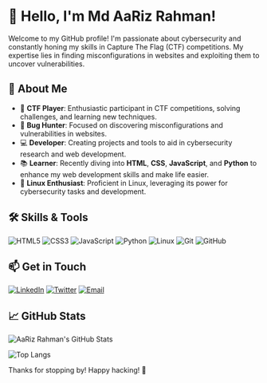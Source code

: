 # 👋 Hello, I'm Md AaRiz Rahman!

Welcome to my GitHub profile! I'm passionate about cybersecurity and constantly honing my skills in Capture The Flag (CTF) competitions. My expertise lies in finding misconfigurations in websites and exploiting them to uncover vulnerabilities.

## 🚀 About Me

- 🔐 **CTF Player**: Enthusiastic participant in CTF competitions, solving challenges, and learning new techniques.
- 🔎 **Bug Hunter**: Focused on discovering misconfigurations and vulnerabilities in websites.
- 💻 **Developer**: Creating projects and tools to aid in cybersecurity research and web development.
- 📚 **Learner**: Recently diving into **HTML**, **CSS**, **JavaScript**, and **Python** to enhance my web development skills and make life easier.
- 🐧 **Linux Enthusiast**: Proficient in Linux, leveraging its power for cybersecurity tasks and development.

## 🛠️ Skills & Tools

![HTML5](https://img.shields.io/badge/-HTML5-E34F26?style=flat-square&logo=html5&logoColor=white)
![CSS3](https://img.shields.io/badge/-CSS3-1572B6?style=flat-square&logo=css3)
![JavaScript](https://img.shields.io/badge/-JavaScript-F7DF1E?style=flat-square&logo=javascript&logoColor=black)
![Python](https://img.shields.io/badge/-Python-3776AB?style=flat-square&logo=python&logoColor=white)
![Linux](https://img.shields.io/badge/-Linux-FCC624?style=flat-square&logo=linux&logoColor=black)
![Git](https://img.shields.io/badge/-Git-F05032?style=flat-square&logo=git&logoColor=white)
![GitHub](https://img.shields.io/badge/-GitHub-181717?style=flat-square&logo=github)

## 📫 Get in Touch

[![LinkedIn](https://img.shields.io/badge/LinkedIn-0077B5?style=flat-square&logo=linkedin&logoColor=white)](https://www.linkedin.com/in/md-aariz-rahman-5974622aa)
[![Twitter](https://img.shields.io/badge/Twitter-1DA1F2?style=flat-square&logo=twitter&logoColor=white)](https://twitter.com/z3r0X0r)
[![Email](https://img.shields.io/badge/Email-D14836?style=flat-square&logo=gmail&logoColor=white)](mailto:maxuzumaki888@gmail.com)

## 📈 GitHub Stats

![AaRiz Rahman's GitHub Stats](https://github-readme-stats.vercel.app/api?username=z3r0X0r&show_icons=true&theme=radical)

![Top Langs](https://github-readme-stats.vercel.app/api/top-langs/?username=z3r0X0r&layout=compact&theme=radical)

Thanks for stopping by! Happy hacking! 🚀

